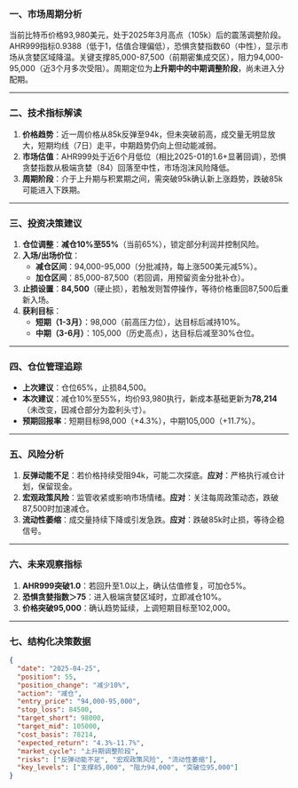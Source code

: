### 一、市场周期分析  
当前比特币价格93,980美元，处于2025年3月高点（105k）后的震荡调整阶段。AHR999指标0.9388（低于1，估值合理偏低），恐惧贪婪指数60（中性），显示市场从贪婪区域降温。关键支撑85,000-87,500（前期密集成交区），阻力94,000-95,000（近3个月多次受阻）。周期定位为**上升期中的中期调整阶段**，尚未进入分配期。

---

### 二、技术指标解读  
1. **价格趋势**：近一周价格从85k反弹至94k，但未突破前高，成交量无明显放大，短期均线（7日）走平，中期趋势仍向上但动能减弱。  
2. **市场估值**：AHR999处于近6个月低位（相比2025-01的1.6+显著回调），恐惧贪婪指数从极端贪婪（84）回落至中性，市场泡沫风险降低。  
3. **周期阶段**：介于上升期与积累期之间，需突破95k确认新上涨趋势，跌破85k可能进入下跌期。

---

### 三、投资决策建议  
1. **仓位调整**：**减仓10%至55%**（当前65%），锁定部分利润并控制风险。  
2. **入场/出场价位**：  
   - **减仓区间**：94,000-95,000（分批减持，每上涨500美元减5%）。  
   - **加仓区间**：85,000-87,500（若回调，用预留资金分批补仓）。  
3. **止损设置**：**84,500**（硬止损），若触发则暂停操作，等待价格重回87,500后重新入场。  
4. **获利目标**：  
   - **短期（1-3月）**：98,000（前高压力位），达目标后减持10%。  
   - **中期（3-6月）**：105,000（历史高点），达目标后减至30%仓位。  

---

### 四、仓位管理追踪  
- **上次建议**：仓位65%，止损84,500。  
- **本次建议**：减仓10%至55%，均价93,980执行，新成本基础更新为**78,214**（未改变，因减仓部分为盈利头寸）。  
- **预期回报率**：短期目标98,000（+4.3%），中期105,000（+11.7%）。  

---

### 五、风险分析  
1. **反弹动能不足**：若价格持续受阻94k，可能二次探底。**应对**：严格执行减仓计划，保留现金。  
2. **宏观政策风险**：监管收紧或影响市场情绪。**应对**：关注每周政策动态，跌破87,500时加速减仓。  
3. **流动性萎缩**：成交量持续下降或引发急跌。**应对**：跌破85k时止损，等待企稳信号。  

---

### 六、未来观察指标  
1. **AHR999突破1.0**：若回升至1.0以上，确认估值修复，可加仓5%。  
2. **恐惧贪婪指数＞75**：进入极端贪婪区域时，立即减仓10%。  
3. **价格突破95,000**：确认趋势延续，上调短期目标至102,000。  

---

### 七、结构化决策数据  
```json
{
  "date": "2025-04-25",
  "position": 55,
  "position_change": "减少10%",
  "action": "减仓",
  "entry_price": "94,000-95,000",
  "stop_loss": 84500,
  "target_short": 98000,
  "target_mid": 105000,
  "cost_basis": 78214,
  "expected_return": "4.3%-11.7%",
  "market_cycle": "上升期调整阶段",
  "risks": ["反弹动能不足", "宏观政策风险", "流动性萎缩"],
  "key_levels": ["支撑85,000", "阻力94,000", "突破位95,000"]
}
```